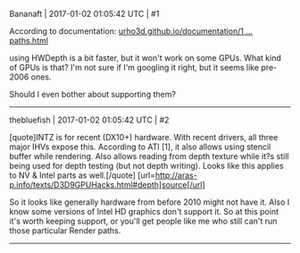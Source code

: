 Bananaft | 2017-01-02 01:05:42 UTC | #1

According to documentation:
[urho3d.github.io/documentation/1 ... paths.html](http://urho3d.github.io/documentation/1.4/_render_paths.html)

using HWDepth is a bit faster, but it won't work on some GPUs. What kind of GPUs is that? I'm not sure if I'm googling it right, but it seems like pre-2006 ones.

Should I even bother about supporting them?

-------------------------

thebluefish | 2017-01-02 01:05:42 UTC | #2

[quote]INTZ is for recent (DX10+) hardware. With recent drivers, all three major IHVs expose this. According to ATI [1], it also allows using stencil buffer while rendering. Also allows reading from depth texture while it?s still being used for depth testing (but not depth writing). Looks like this applies to NV & Intel parts as well.[/quote]
[url=http://aras-p.info/texts/D3D9GPUHacks.html#depth]source[/url]

So it looks like generally hardware from before 2010 might not have it. Also I know some versions of Intel HD graphics don't support it. So at this point it's worth keeping support, or you'll get people like me who still can't run those particular Render paths.

-------------------------

